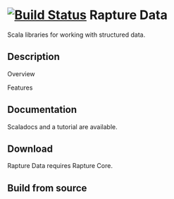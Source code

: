 [![Build Status](https://travis-ci.org/propensive/rapture-data.png?branch=scala-2.10)](https://travis-ci.org/propensive/rapture-data)
Rapture Data
============

Scala libraries for working with structured data.

Description
-----------

Overview

Features

Documentation
-------------

Scaladocs and a tutorial are available.

Download
--------

Rapture Data requires Rapture Core.

Build from source
-----------------
